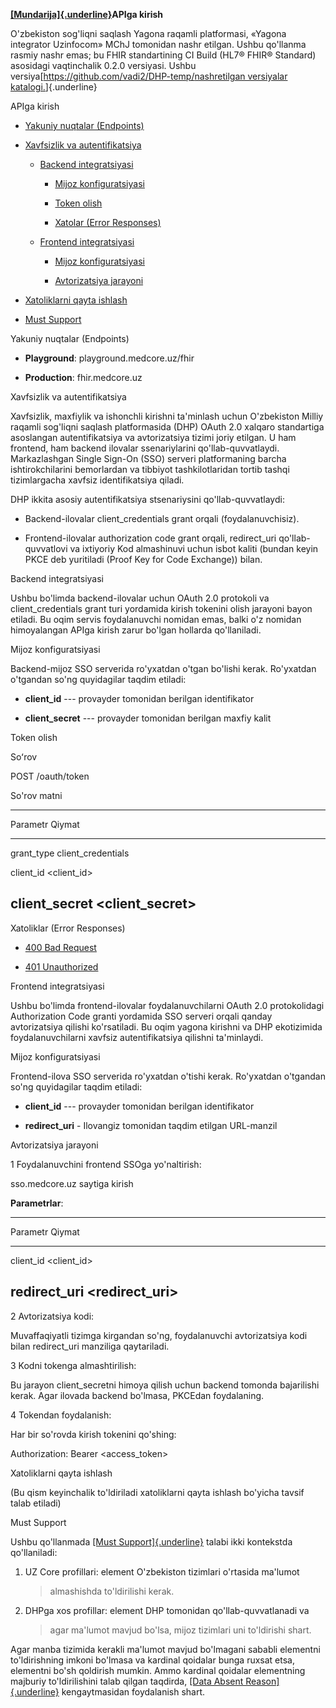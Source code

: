 **[[Mundarija]{.underline}](https://build.fhir.org/ig/vadi2/DHP-temp/en/toc.html)APIga
kirish**

O'zbekiston sog'liqni saqlash Yagona raqamli platformasi, «Yagona
integrator Uzinfocom» MChJ tomonidan nashr etilgan. Ushbu qo\'llanma
rasmiy nashr emas; bu FHIR standartining CI Build (HL7® FHIR® Standard)
asosidagi vaqtinchalik 0.2.0 versiyasi. Ushbu
versiya[<https://github.com/vadi2/DHP-temp/>[nashretilgan versiyalar
katalogi.](http://dhp.uz/history.html)]{.underline}

APIga kirish

-   [Yakuniy nuqtalar
    (Endpoints)](https://build.fhir.org/ig/vadi2/DHP-temp/en/api-access.html#endpoints)

-   [Xavfsizlik va
    autentifikatsiya](https://build.fhir.org/ig/vadi2/DHP-temp/en/api-access.html#security-and-authentication)

    -   [Backend
        integratsiyasi](https://build.fhir.org/ig/vadi2/DHP-temp/en/api-access.html#backend-integration)

        -   [Mijoz
            konfiguratsiyasi](https://build.fhir.org/ig/vadi2/DHP-temp/en/api-access.html#client-configuration)

        -   [Token
            olish](https://build.fhir.org/ig/vadi2/DHP-temp/en/api-access.html#obtain-token)

        -   [Xatolar (Error
            Responses)](https://build.fhir.org/ig/vadi2/DHP-temp/en/api-access.html#error-responses)

    -   [Frontend
        integratsiyasi](https://build.fhir.org/ig/vadi2/DHP-temp/en/api-access.html#frontend-integration)

        -   [Mijoz
            konfiguratsiyasi](https://build.fhir.org/ig/vadi2/DHP-temp/en/api-access.html#client-configuration-1)

        -   [Avtorizatsiya
            jarayoni](https://build.fhir.org/ig/vadi2/DHP-temp/en/api-access.html#authorization-flow)

-   [Xatoliklarni qayta
    ishlash](https://build.fhir.org/ig/vadi2/DHP-temp/en/api-access.html#error-handling)

-   [Must
    Support](https://build.fhir.org/ig/vadi2/DHP-temp/en/api-access.html#must-support)

Yakuniy nuqtalar (Endpoints)

-   **Playground**: playground.medcore.uz/fhir

-   **Production**: fhir.medcore.uz

Xavfsizlik va autentifikatsiya

Xavfsizlik, maxfiylik va ishonchli kirishni ta'minlash uchun O'zbekiston
Milliy raqamli sog'liqni saqlash platformasida (DHP) OAuth 2.0 xalqaro
standartiga asoslangan autentifikatsiya va avtorizatsiya tizimi joriy
etilgan. U ham frontend, ham backend ilovalar ssenariylarini
qo'llab-quvvatlaydi. Markazlashgan Single Sign-On (SSO) serveri
platformaning barcha ishtirokchilarini bemorlardan va tibbiyot
tashkilotlaridan tortib tashqi tizimlargacha xavfsiz identifikatsiya
qiladi.

DHP ikkita asosiy autentifikatsiya stsenariysini qo\'llab-quvvatlaydi:

-   Backend-ilovalar client_credentials grant orqali
    (foydalanuvchisiz).

-   Frontend-ilovalar authorization code grant orqali, redirect_uri
    qo'llab-quvvatlovi va ixtiyoriy Kod almashinuvi uchun isbot kaliti
    (bundan keyin PKCE deb yuritiladi (Proof Key for Code Exchange))
    bilan.

Backend integratsiyasi

Ushbu bo'limda backend-ilovalar uchun OAuth 2.0 protokoli va
client_credentials grant turi yordamida kirish tokenini olish jarayoni
bayon etiladi. Bu oqim servis foydalanuvchi nomidan emas, balki o'z
nomidan himoyalangan APIga kirish zarur bo'lgan hollarda qo'llaniladi.

Mijoz konfiguratsiyasi

Backend-mijoz SSO serverida ro\'yxatdan o\'tgan bo\'lishi kerak.
Ro'yxatdan o'tgandan so'ng quyidagilar taqdim etiladi:

-   **client_id** --- provayder tomonidan berilgan identifikator

-   **client_secret** --- provayder tomonidan berilgan maxfiy kalit

Token olish

Soʻrov

POST /oauth/token

So\'rov matni

  -----------------------------------------------------------------------
  Parametr                       Qiymat
  ------------------------------ ----------------------------------------
  grant_type                     client_credentials

  client_id                      \<client_id\>

  client_secret                  \<client_secret\>
  -----------------------------------------------------------------------

Xatoliklar (Error Responses)

-   [400 Bad
    Request](https://www.postman.com/eg3333-1491/dhp/example/45312060-dce119ab-d60d-4112-acba-cb31503753b5/dhp-core?active-environment=45312060-e14d5c80-4578-464f-a016-dd51f566a5cd)

-   [401
    Unauthorized](https://www.postman.com/eg3333-1491/dhp/example/45312060-b279c65c-72e6-4161-be4c-0281fed405bd/dhp-core?active-environment=45312060-e14d5c80-4578-464f-a016-dd51f566a5cd)

Frontend integratsiyasi

Ushbu bo'limda frontend-ilovalar foydalanuvchilarni OAuth 2.0
protokolidagi Authorization Code granti yordamida SSO serveri orqali
qanday avtorizatsiya qilishi ko'rsatiladi. Bu oqim yagona kirishni va
DHP ekotizimida foydalanuvchilarni xavfsiz autentifikatsiya qilishni
ta'minlaydi.

Mijoz konfiguratsiyasi

Frontend-ilova SSO serverida ro'yxatdan o'tishi kerak. Ro'yxatdan
o'tgandan so'ng quyidagilar taqdim etiladi:

-   **client_id** --- provayder tomonidan berilgan identifikator

-   **redirect_uri** - Ilovangiz tomonidan taqdim etilgan URL-manzil

Avtorizatsiya jarayoni

1 Foydalanuvchini frontend SSOga yo'naltirish:

sso.medcore.uz saytiga kirish

**Parametrlar**:

  -----------------------------------------------------------------------
  Parametr                        Qiymat
  ------------------------------- ---------------------------------------
  client_id                       \<client_id\>

  redirect_uri                    \<redirect_uri\>
  -----------------------------------------------------------------------

2 Avtorizatsiya kodi:

Muvaffaqiyatli tizimga kirgandan so\'ng, foydalanuvchi avtorizatsiya
kodi bilan redirect_uri manziliga qaytariladi.

3 Kodni tokenga almashtirilish:

Bu jarayon client_secretni himoya qilish uchun backend tomonda
bajarilishi kerak. Agar ilovada backend bo'lmasa, PKCEdan foydalaning.

4 Tokendan foydalanish:

Har bir so\'rovda kirish tokenini qo\'shing:

Authorization: Bearer \<access_token\>

Xatoliklarni qayta ishlash

(Bu qism keyinchalik to'ldiriladi xatoliklarni qayta ishlash
bo'yicha tavsif talab etiladi)

Must Support

Ushbu qo'llanmada [[Must
Support]{.underline}](http://hl7.org/fhir/R5/profiling.html#mustsupport)
talabi ikki kontekstda qo'llaniladi:

1.  UZ Core profillari: element O'zbekiston tizimlari o'rtasida ma'lumot
    > almashishda to'ldirilishi kerak.

2.  DHPga xos profillar: element DHP tomonidan qo'llab-quvvatlanadi va
    > agar ma'lumot mavjud bo'lsa, mijoz tizimlari uni to'ldirishi
    > shart.

Agar manba tizimida kerakli ma'lumot mavjud bo'lmagani sababli elementni
to'ldirishning imkoni bo'lmasa va kardinal qoidalar bunga ruxsat etsa,
elementni bo'sh qoldirish mumkin. Ammo kardinal qoidalar elementning
majburiy to'ldirilishini talab qilgan taqdirda, [[Data Absent
Reason]{.underline}](https://hl7.org/fhir/extensions/StructureDefinition-data-absent-reason.html)
kengaytmasidan foydalanish shart.
